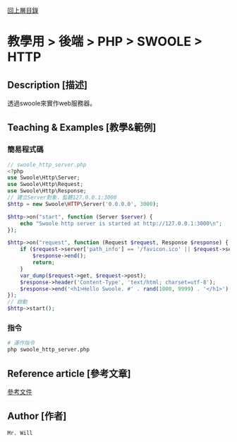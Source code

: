 [回上層目錄](../README.md)

# 教學用 > 後端 > PHP > SWOOLE > HTTP

## **Description [描述]**
透過swoole來實作web服務器。

## **Teaching & Examples [教學&範例]**
### 簡易程式碼
```php
// swoole_http_server.php
<?php
use Swoole\Http\Server;
use Swoole\Http\Request;
use Swoole\Http\Response;
// 建立Server對象，監聽127.0.0.1:3000
$http = new Swoole\HTTP\Server('0.0.0.0', 3000);

$http->on("start", function (Server $server) {
    echo "Swoole http server is started at http://127.0.0.1:3000\n";
});

$http->on("request", function (Request $request, Response $response) {
    if ($request->server['path_info'] == '/favicon.ico' || $request->server['request_uri'] == '/favicon.ico') {
        $response->end();
        return;
    }
    var_dump($request->get, $request->post);
    $response->header('Content-Type', 'text/html; charset=utf-8');
    $response->end('<h1>Hello Swoole. #' . rand(1000, 9999) . '</h1>');
});
// 啟動
$http->start();
```

### 指令
```bash
# 運作指令
php swoole_http_server.php
```

## **Reference article [參考文章]**
[參考文件](https://wiki.swoole.com/#/start/start_http_server)

## **Author [作者]**
`Mr. Will`

